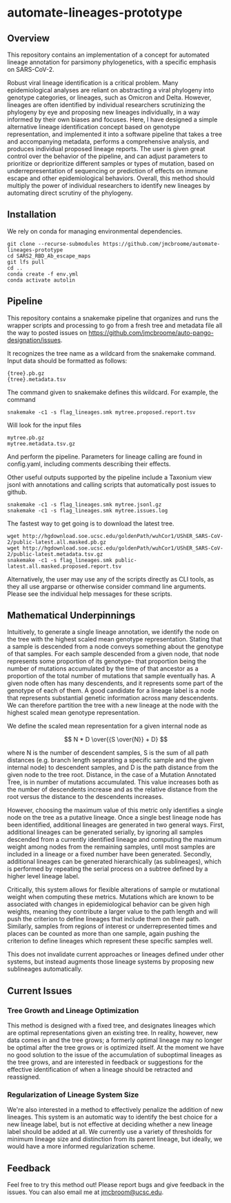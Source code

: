 # automate-lineages-prototype

## Overview

This repository contains an implementation of a concept for automated lineage annotation for parsimony phylogenetics, with a specific
emphasis on SARS-CoV-2. 

Robust viral lineage identification is a critical problem. Many epidemiological analyses are reliant on abstracting a viral phylogeny
into genotype categories, or lineages, such as Omicron and Delta. However, lineages are often identified by individual researchers scrutinizing the phylogeny by eye and proposing new lineages individually, in a way informed by their own biases and focuses. Here, I have designed a simple alternative lineage identification concept based on genotype representation, and implemented it into a software pipeline that takes a tree and accompanying metadata, performs a comprehensive analysis, and produces individual proposed lineage reports. The user is given great control over the behavior of the pipeline, and can adjust parameters to prioritize or deprioritize different samples or types of mutation, based on underrepresentation of sequencing or prediction of effects on immune escape and other epidemiological behaviors. Overall, this method should multiply the power of individual researchers to identify new lineages by automating direct scrutiny of the phylogeny.

## Installation

We rely on conda for managing environmental dependencies.

```
git clone --recurse-submodules https://github.com/jmcbroome/automate-lineages-prototype
cd SARS2_RBD_Ab_escape_maps
git lfs pull
cd ..
conda create -f env.yml
conda activate autolin
```

## Pipeline

This repository contains a snakemake pipeline that organizes and runs the wrapper scripts and processing to go from a fresh tree and metadata file all the way to posted issues on https://github.com/jmcbroome/auto-pango-designation/issues.

It recognizes the tree name as a wildcard from the snakemake command. Input data should be formatted as follows:
```
{tree}.pb.gz
{tree}.metadata.tsv
```
The command given to snakemake defines this wildcard. For example, the command 

```
snakemake -c1 -s flag_lineages.smk mytree.proposed.report.tsv
```

Will look for the input files

```
mytree.pb.gz
mytree.metadata.tsv.gz
```

And perform the pipeline. Parameters for lineage calling are found in config.yaml, including comments describing their effects.

Other useful outputs supported by the pipeline include a Taxonium view jsonl with annotations and calling scripts that automatically post issues to github.

```
snakemake -c1 -s flag_lineages.smk mytree.jsonl.gz
snakemake -c1 -s flag_lineages.smk mytree.issues.log
```

The fastest way to get going is to download the latest tree.

```
wget http://hgdownload.soe.ucsc.edu/goldenPath/wuhCor1/UShER_SARS-CoV-2/public-latest.all.masked.pb.gz
wget http://hgdownload.soe.ucsc.edu/goldenPath/wuhCor1/UShER_SARS-CoV-2/public-latest.metadata.tsv.gz
snakemake -c1 -s flag_lineages.smk public-latest.all.masked.proposed.report.tsv
```

Alternatively, the user may use any of the scripts directly as CLI tools, as they all use argparse or otherwise consider command line arguments. Please see the individual help messages for these scripts.

## Mathematical Underpinnings

Intuitively, to generate a single lineage annotation, we identify
the node on the tree with the highest scaled mean genotype representation. Stating that a sample is descended from a node conveys something about the genotype of that samples. For each sample descended from a given node, that node
represents some proportion of its genotype- that proportion being the number of mutations accumulated by the time of that ancestor as a 
proportion of the total number of mutations that sample eventually has. A given node often has many descendents, and it represents some
part of the genotype of each of them. A good candidate for a lineage label is a node that represents substantial genetic information across many descendents. We can therefore partition the tree with a new lineage at the node with the highest scaled mean genotype representation.

We define the scaled mean representation for a given internal node as 

$$
N * D \over{{S \over{N}} + D}
$$

where N is the number of descendent samples, S is the sum of all path distances (e.g. branch length separating a specific sample and the given internal node) to descendent samples, and D is the path distance from the given node to the tree root. Distance, in the case of a Mutation Annotated Tree, is in number of mutations accumulated. This value increases both as the number of descendents increase and as the relative distance from the root versus the distance to the descendents increases. 

However, choosing the maximum value of this metric only identifies a single node on the tree as a putative lineage. Once a single best lineage node has been identified, additional lineages are generated in two general ways. First, additional lineages 
can be generated serially, by ignoring all samples descended from a currently identified lineage and computing the maximum weight among 
nodes from the remaining samples, until most samples are included in a lineage or a fixed number have been generated. Secondly, additional
lineages can be generated hierarchically (as sublineages), which is performed by repeating the serial process on a subtree defined by 
a higher level lineage label. 

Critically, this system allows for flexible alterations of sample or mutational weight when computing these metrics. Mutations which are known to be associated with changes in epidemiological behavior can be given high weights, meaning they contribute a larger value to the path length and will push the criterion to define lineages that include them on their path. Similarly, samples from regions of interest or underrepresented times and places can be counted as more than one sample, again pushing the criterion to define lineages which represent these specific samples well.

This does not invalidate current approaches or lineages defined under other systems, but instead augments those lineage systems
by proposing new sublineages automatically. 

## Current Issues

### Tree Growth and Lineage Optimization

This method is designed with a fixed tree, and designates lineages which are optimal representations given an existing tree. In reality, however, new data comes in and the tree grows; a formerly optimal lineage may no longer be optimal after the tree grows or is optimized itself. At the moment we have no good solution to the issue of the accumulation of suboptimal lineages as the tree grows, and are interested in feedback or suggestions for the effective identification of when a lineage should be retracted and reassigned. 

### Regularization of Lineage System Size

We're also interested in a method to effectively penalize the addition of new lineages. This system is an automatic way to identify the best choice for a new lineage label, but is not effective at deciding whether a new lineage label should be added at all. We currently use a variety of thresholds for minimum lineage size and distinction from its parent lineage, but ideally, we would have a more informed regularization scheme.

## Feedback

Feel free to try this method out! Please report bugs and give feedback in the issues. You can also email me at jmcbroom@ucsc.edu.
